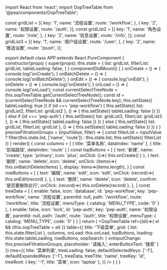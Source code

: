 import React from 'react';
import OopTreeTable from '@pea/components/OopTreeTable';


const gridList = [{
  key: '1',
  name: '流程设置',
  route: '/workflow',
}, {
  key: '2',
  name: '权限设置',
  route: '/auth',
}];
const gridList2 = [{
  key: '1',
  name: '角色设置',
  route: '/role',
}, {
  key: '2',
  name: '信息设置',
  route: '/info',
}];
const gridList3 = [{
  key: '1',
  name: '用户组设置',
  route: '/user',
}, {
  key: '2',
  name: '推送设置',
  route: '/push',
}];

export default class APP extends React.PureComponent {
  constructor(props) {
    super(props);
    this.state = {
      list: gridList,
      filterList: gridList,
      tableLoading: false,
    }
  }
  componentDidMount() {
  }
  onCreate = () => {
    console.log('onCreate');
  }
  onBatchDelete = () => {
    console.log('onBatchDelete');
  }
  onEdit = () => {
    console.log('onEdit');
  }
  onDelete = () => {
    console.log('onDelete');
  }
  onLoad = () => {
    console.log('onLoad');
    const currentSelectTreeNode = this.oopTreeTable.getCurrentSelectTreeNode();
    const id = (currentSelectTreeNode && currentSelectTreeNode.key);
    this.setState({
      tableLoading: true
    })
    if (id === 'pep-workflow') {
      this.setState({
        list: gridList2,
        filterList: gridList2
      }, () => {
        this.setState({
          tableLoading: false
        })
      })
    } else if (id === 'pep-auth') {
      this.setState({
        list: gridList3,
        filterList: gridList3
      }, () => {
        this.setState({
          tableLoading: false
        })
      })
    } else {
      this.setState({
        list: gridList,
        filterList: gridList
      }, () => {
        this.setState({
          tableLoading: false
        })
      })
    }
  }
  preciseFiltrationGroups = (inputValue, filter) => {
    const filterList = inputValue ? filter(this.state.list, ['name', 'route']) : this.state.list;
    this.setState({
      filterList
    })
  }
  render() {
    const columns = [
      {
        title: '菜单名称', dataIndex: 'name'
      },
      {
        title: '前端路径', dataIndex: 'route'
      }
    ]
    const topButtons = [
      {
        text: '新建',
        name: 'create',
        type: 'primary',
        icon: 'plus',
        onClick: ()=>{ this.onCreate() }
      },
      {
        text: '删除',
        name: 'delete',
        icon: 'delete',
        onClick: (items)=>{ this.onBatchDelete(items) },
        display: items=>(items.length),
      }
    ]
    const rowButtons = [
      {
        text: '编辑',
        name: 'edit',
        icon: 'edit',
        onClick: (record)=>{ this.onEdit(record) },
      }, {
        text: '删除',
        name: 'delete',
        icon: 'delete',
        confirm: '是否要删除此行',
        onClick: (record)=>{ this.onDelete(record) },
      },
    ]
    const treeData = [
      {
        enable: false,
        icon: 'database',
        id: 'pep-workflow',
        key: 'pep-workflow',
        name: '流程设置',
        parentId: null,
        path: '/workflow',
        route: '/workflow',
        title: '流程设置',
        menuType: {
          catalog: 'MENU_TYPE',
          code: '0'
        }
      },
      {
        enable: false,
        icon: 'lock',
        id: 'pep-auth',
        key: 'pep-auth',
        name: '权限设置',
        parentId: null,
        path: '/auth',
        route: '/auth',
        title: '权限设置',
        menuType: {
          catalog: 'MENU_TYPE',
          code: '0'
        }
      }
    ]
    return (
      <OopTreeTable
        ref={(el)=>{ el && (this.oopTreeTable = el) }}
        table={{
          title: '下级菜单',
          grid: {
            list: this.state.filterList
          },
          columns,
          onLoad: this.onLoad,
          topButtons,
          loading: this.state.tableLoading,
          rowButtons,
          oopSearch: {
            onInputChange: this.preciseFiltrationGroups,
            placeholder: '请输入',
            enterButtonText: '搜索'
          }
        }}
        tree={{
          title: '菜单列表',
          treeLoading: false,
          defaultSelectedKeys: ['-1'],
          defaultExpandedKeys: ['-1'],
          treeData,
          treeTitle: 'name',
          treeKey: 'id',
          treeRoot: {
            key: '-1',
            title: '菜单',
            icon: 'laptop'
          },
        }}
      />
    )
  }
}
